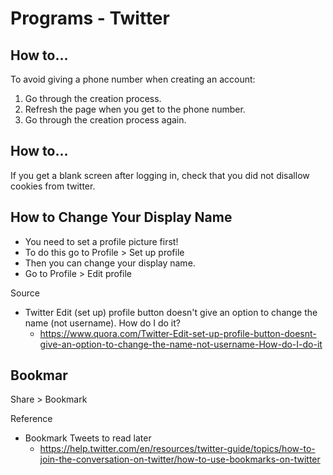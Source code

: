 # Programs - Twitter

## How to...

To avoid giving a phone number when creating an account:

1. Go through the creation process.
2. Refresh the page when you get to the phone number. 
3. Go through the creation process again.

## How to...

If you get a blank screen after logging in, check that you did not disallow cookies from twitter.

## How to Change Your Display Name

- You need to set a profile picture first!
- To do this go to Profile > Set up profile
- Then you can change your display name.
- Go to Profile > Edit profile

Source

- Twitter Edit (set up) profile button doesn't give an option to change the name (not username). How do I do it?
  - https://www.quora.com/Twitter-Edit-set-up-profile-button-doesnt-give-an-option-to-change-the-name-not-username-How-do-I-do-it 

## Bookmar

Share > Bookmark

Reference

- Bookmark Tweets to read later
  - https://help.twitter.com/en/resources/twitter-guide/topics/how-to-join-the-conversation-on-twitter/how-to-use-bookmarks-on-twitter
